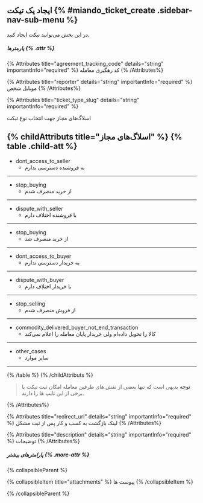 ## ایجاد یک تیکت  {% #miando_ticket_create .sidebar-nav-sub-menu %}
در این بخش می‌توانید تیکت ایجاد کنید.
##### پارمترها {% .attr %}

 {% Attributes title="agreement_tracking_code" details="string" importantInfo="required" %}
  کد رهگیری معامله
  {% /Attributes%}

 {% Attributes title="reporter" details="string" importantInfo="required" %}
  موبایل شخص
  {% /Attributes%}

 {% Attributes title="ticket_type_slug" details="string" importantInfo="required" %}


  اسلاگ‌های مجاز جهت انتخاب نوع تیکت

{% childAttributs title="اسلاگ‌های مجاز" %}
  {% table .child-att %}
  ---
  * dont_access_to_seller
    * به فروشنده دسترسی ندارم
  ---
  * stop_buying
    * از خرید منصرف شدم
  ---
  * dispute_with_seller
    * با فروشنده اختلاف دارم
  ---
  * stop_buying
    *	از خرید منصرف شد
  ---
  * dont_access_to_buyer
    *	به خریدار دسترسی ندارم
  ---
  * dispute_with_buyer
    *	با خریدار اختلاف دارم
  ---
  * stop_selling
    *	از فروش منصرف شدم
  ---
  * commodity_delivered_buyer_not_end_transaction
    *	کالا را تحویل داده‌ام ولی خریدار پایان معامله را اعلام نمی‌کند
  ---
  * other_cases
    *	سایر موارد
  ---
  {% /table %}
{% /childAttributs %}
> **توجه**
> بدیهی است که تنها بعضی از نقش های طرفین معامله امکان ثبت تیکت با برخی از این تایپ ها را دارند.



  {% /Attributes%}

 {% Attributes title="redirect_url" details="string" importantInfo="required" %}
  لینک بازگشت به کسب و کار پس از ثبت مشکل 
  {% /Attributes%}

 {% Attributes title="description" details="string" importantInfo="required" %}
  توضیحات
  {% /Attributes%}


##### پارامترهای بیشتر {% .more-attr %}

{% collapsibleParent %}

{% collapsibleItem title="attachments" %}
پیوست ها
{% /collapsibleItem %}

{% /collapsibleParent %}
